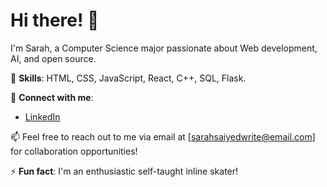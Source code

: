 
# Hi there! 👋

I'm Sarah, a Computer Science major passionate about Web development, AI, and open source.

🚀 **Skills**: HTML, CSS, JavaScript, React, C++, SQL, Flask.

💬 **Connect with me**:
- [LinkedIn](https://www.linkedin.com/in/sarah-saiyed0/)


📫 Feel free to reach out to me via email at [sarahsaiyedwrite@email.com] for collaboration opportunities!

⚡ **Fun fact**: I'm an enthusiastic self-taught inline skater!

